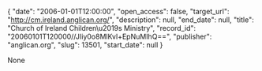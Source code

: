 {
  "date": "2006-01-01T12:00:00", 
  "open_access": false, 
  "target_url": "http://cm.ireland.anglican.org/", 
  "description": null, 
  "end_date": null, 
  "title": "Church of Ireland Children\u2019s Ministry", 
  "record_id": "20060101T120000//JIiy0o8MlKvl+EpNuMIhQ==", 
  "publisher": "anglican.org", 
  "slug": 13501, 
  "start_date": null
}

None